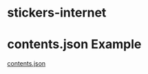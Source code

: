 # stickers-internet


# contents.json Example

[contents.json](https://gist.github.com/viztushar/08845eb0d66572101515b22a471cd54c)
